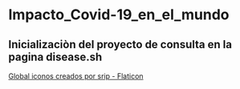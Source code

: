 # Impacto_Covid-19_en_el_mundo

## Inicializaciòn del proyecto de consulta en la pagina disease.sh  

<!-- ICONOS -->

<a href="https://www.flaticon.es/iconos-gratis/global" title="global iconos">Global iconos creados por srip - Flaticon</a>